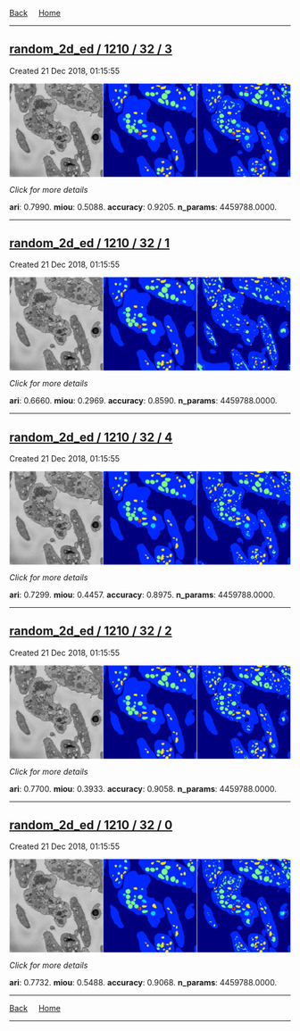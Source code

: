 
[Back](..)&nbsp;&nbsp;&nbsp;&nbsp;&nbsp;[Home](https://leapmanlab.github.io/snapshots)

---

<div class="summary"><a href="3"><h2>random_2d_ed / 1210 / 32 / 3</h2></a><p>Created 21 Dec 2018, 01:15:55
</p><a href="3"><img src="3/media/summary.png" align="center"></a><p>
<i>Click for more details</i>
</p></div>

**ari**: 0.7990. **miou**: 0.5088. **accuracy**: 0.9205. **n_params**: 4459788.0000. 

---

<div class="summary"><a href="1"><h2>random_2d_ed / 1210 / 32 / 1</h2></a><p>Created 21 Dec 2018, 01:15:55
</p><a href="1"><img src="1/media/summary.png" align="center"></a><p>
<i>Click for more details</i>
</p></div>

**ari**: 0.6660. **miou**: 0.2969. **accuracy**: 0.8590. **n_params**: 4459788.0000. 

---

<div class="summary"><a href="4"><h2>random_2d_ed / 1210 / 32 / 4</h2></a><p>Created 21 Dec 2018, 01:15:55
</p><a href="4"><img src="4/media/summary.png" align="center"></a><p>
<i>Click for more details</i>
</p></div>

**ari**: 0.7299. **miou**: 0.4457. **accuracy**: 0.8975. **n_params**: 4459788.0000. 

---

<div class="summary"><a href="2"><h2>random_2d_ed / 1210 / 32 / 2</h2></a><p>Created 21 Dec 2018, 01:15:55
</p><a href="2"><img src="2/media/summary.png" align="center"></a><p>
<i>Click for more details</i>
</p></div>

**ari**: 0.7700. **miou**: 0.3933. **accuracy**: 0.9058. **n_params**: 4459788.0000. 

---

<div class="summary"><a href="0"><h2>random_2d_ed / 1210 / 32 / 0</h2></a><p>Created 21 Dec 2018, 01:15:55
</p><a href="0"><img src="0/media/summary.png" align="center"></a><p>
<i>Click for more details</i>
</p></div>

**ari**: 0.7732. **miou**: 0.5488. **accuracy**: 0.9068. **n_params**: 4459788.0000. 

---

[Back](..)&nbsp;&nbsp;&nbsp;&nbsp;&nbsp;[Home](https://leapmanlab.github.io/snapshots)

---